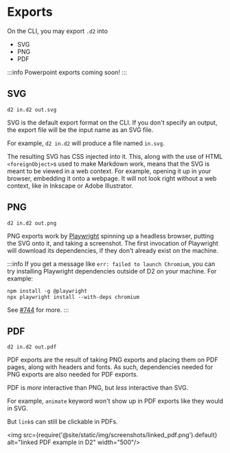 # Exports

On the CLI, you may export `.d2` into
- SVG
- PNG
- PDF

:::info
Powerpoint exports coming soon!
:::

## SVG

```shell
d2 in.d2 out.svg
```

SVG is the default export format on the CLI. If you don't specify an output, the export
file will be the input name as an SVG file.

For example, `d2 in.d2` will produce a file named `in.svg`.

The resulting SVG has CSS injected into it. This, along with the use of HTML
`<foreignObject>`s used to make Markdown work, means that the SVG is meant to be viewed in
a web context. For example, opening it up in your browser, embedding it onto a webpage. It
will not look right without a web context, like in Inkscape or Adobe Illustrator.

## PNG

```shell
d2 in.d2 out.png
```

PNG exports work by [Playwright](https://github.com/microsoft/playwright) spinning up a
headless browser, putting the SVG onto it, and taking a screenshot. The first invocation
of Playwright will download its dependencies, if they don't already exist on the machine.

:::info
If you get a message like `err: failed to launch Chromium`, you can try installing
Playwright dependencies outside of D2 on your machine. For example:

```
npm install -g @playwright
npx playwright install --with-deps chromium
```

See [#744](https://github.com/terrastruct/d2/issues/744#issuecomment-1446641870) for more.
:::

## PDF

```shell
d2 in.d2 out.pdf
```

PDF exports are the result of taking PNG exports and placing them on PDF pages, along with
headers and fonts. As such, dependencies needed for PNG exports are also needed for PDF
exports.

PDF is _more_ interactive than PNG, but _less_ interactive than SVG.

For example, `animate` keyword won't show up in PDF exports like they would in SVG.

But `link`s can still be clickable in PDFs.

<img src={require('@site/static/img/screenshots/linked_pdf.png').default} alt="linked PDF example in D2" width="500"/>
